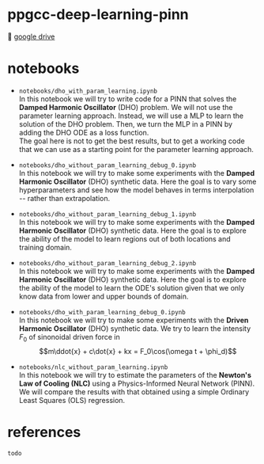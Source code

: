 # ppgcc-deep-learning-pinn

:floppy_disk: [google drive](https://drive.google.com/drive/folders/1q4rUKQ8sSXJGirQYPOodSbaE9h4kbZ_q?usp=drive_link)

# notebooks

- `notebooks/dho_with_param_learning.ipynb`<br/> In this notebook we will try to write code for a PINN that solves the **Damped Harmonic Oscillator** (DHO) problem. We will not use the parameter learning approach. Instead, we will use a MLP to learn the solution of the DHO problem. Then, we turn the MLP in a PINN by adding the DHO ODE as a loss function.<br/> The goal here is not to get the best results, but to get a working code that we can use as a starting point for the parameter learning approach.

- `notebooks/dho_without_param_learning_debug_0.ipynb`<br/> In this notebook we will try to make some experiments with the **Damped Harmonic Oscillator** (DHO) synthetic data. Here the goal is to vary some hyperparameters and see how the model behaves in terms interpolation -- rather than extrapolation.

- `notebooks/dho_without_param_learning_debug_1.ipynb`<br/> In this notebook we will try to make some experiments with the **Damped Harmonic Oscillator** (DHO) synthetic data. Here the goal is to explore the ability of the model to learn regions out of both locations and training domain.

- `notebooks/dho_without_param_learning_debug_2.ipynb`<br/> In this notebook we will try to make some experiments with the **Damped Harmonic Oscillator** (DHO) synthetic data. Here the goal is to explore the ability of the model to learn the ODE's solution given that we only know data from lower and upper bounds of domain.

- `notebooks/dho_with_param_learning_debug_0.ipynb` <br/> In this notebook we will try to make some experiments with the **Driven Harmonic Oscillator** (DHO) synthetic data. We try to learn the intensity $F_0$ of sinonoidal driven force in $$m\ddot{x} + c\dot{x} + kx = F_0\cos(\omega t + \phi_d)$$

- `notebooks/nlc_without_param_learning.ipynb` <br/>In this notebook we will try to estimate the parameters of the **Newton's Law of Cooling (NLC)** using a Physics-Informed Neural Network (PINN). We will compare the results with that obtained using a simple Ordinary Least Squares (OLS) regression.


# references

`todo`
